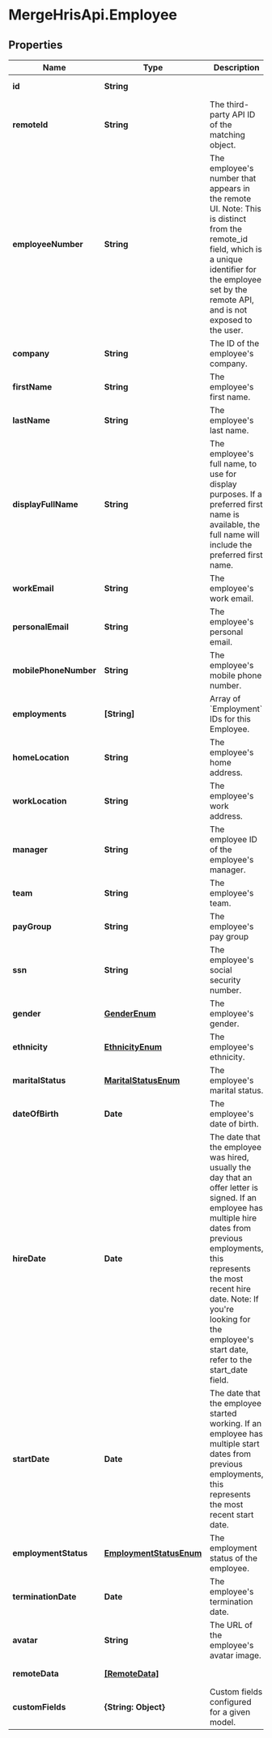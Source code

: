 # MergeHrisApi.Employee

## Properties

Name | Type | Description | Notes
------------ | ------------- | ------------- | -------------
**id** | **String** |  | [optional] [readonly] 
**remoteId** | **String** | The third-party API ID of the matching object. | [optional] 
**employeeNumber** | **String** | The employee&#39;s number that appears in the remote UI. Note: This is distinct from the remote_id field, which is a unique identifier for the employee set by the remote API, and is not exposed to the user. | [optional] 
**company** | **String** | The ID of the employee&#39;s company. | [optional] 
**firstName** | **String** | The employee&#39;s first name. | [optional] 
**lastName** | **String** | The employee&#39;s last name. | [optional] 
**displayFullName** | **String** | The employee&#39;s full name, to use for display purposes. If a preferred first name is available, the full name will include the preferred first name. | [optional] 
**workEmail** | **String** | The employee&#39;s work email. | [optional] 
**personalEmail** | **String** | The employee&#39;s personal email. | [optional] 
**mobilePhoneNumber** | **String** | The employee&#39;s mobile phone number. | [optional] 
**employments** | **[String]** | Array of &#x60;Employment&#x60; IDs for this Employee. | [optional] [readonly] 
**homeLocation** | **String** | The employee&#39;s home address. | [optional] 
**workLocation** | **String** | The employee&#39;s work address. | [optional] 
**manager** | **String** | The employee ID of the employee&#39;s manager. | [optional] 
**team** | **String** | The employee&#39;s team. | [optional] 
**payGroup** | **String** | The employee&#39;s pay group | [optional] 
**ssn** | **String** | The employee&#39;s social security number. | [optional] 
**gender** | [**GenderEnum**](GenderEnum.md) | The employee&#39;s gender. | [optional] 
**ethnicity** | [**EthnicityEnum**](EthnicityEnum.md) | The employee&#39;s ethnicity. | [optional] 
**maritalStatus** | [**MaritalStatusEnum**](MaritalStatusEnum.md) | The employee&#39;s marital status. | [optional] 
**dateOfBirth** | **Date** | The employee&#39;s date of birth. | [optional] 
**hireDate** | **Date** | The date that the employee was hired, usually the day that an offer letter is signed. If an employee has multiple hire dates from previous employments, this represents the most recent hire date. Note: If you&#39;re looking for the employee&#39;s start date, refer to the start_date field. | [optional] 
**startDate** | **Date** | The date that the employee started working. If an employee has multiple start dates from previous employments, this represents the most recent start date. | [optional] 
**employmentStatus** | [**EmploymentStatusEnum**](EmploymentStatusEnum.md) | The employment status of the employee. | [optional] 
**terminationDate** | **Date** | The employee&#39;s termination date. | [optional] 
**avatar** | **String** | The URL of the employee&#39;s avatar image. | [optional] 
**remoteData** | [**[RemoteData]**](RemoteData.md) |  | [optional] [readonly] 
**customFields** | **{String: Object}** | Custom fields configured for a given model. | [optional] 


